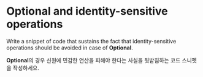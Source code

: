 # Optional and identity-sensitive operations

Write a snippet of code that sustains the fact that identity-sensitive operations should be avoided in case of **Optional**.

**Optional**의 경우 신원에 민감한 연산을 피해야 한다는 사실을 뒷받침하는 코드 스니펫을 작성하세요.
